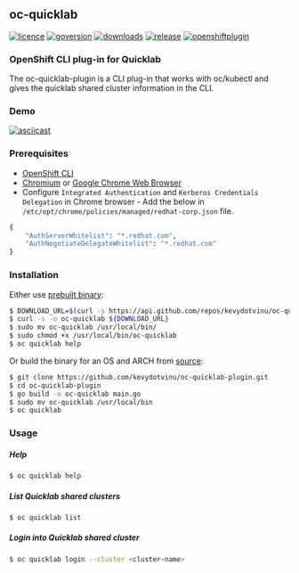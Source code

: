 ## oc-quicklab
[![licence](https://img.shields.io/github/license/kevydotvinu/oc-quicklab-plugin)](https://github.com/kevydotvinu/oc-quicklab-plugin/blob/master/LICENSE)
[![goversion](https://img.shields.io/github/go-mod/go-version/kevydotvinu/oc-quicklab-plugin)](https://github.com/kevydotvinu/oc-quicklab-plugin/blob/master/go.mod)
[![downloads](https://img.shields.io/github/downloads/kevydotvinu/oc-quicklab-plugin/total)](https://github.com/kevydotvinu/oc-quicklab-plugin/releases)
[![release](https://github.com/kevydotvinu/oc-quicklab-plugin/actions/workflows/release.yml/badge.svg)](https://github.com/kevydotvinu/oc-quicklab-plugin/actions/workflows/release.yml)
[![openshiftplugin](https://img.shields.io/badge/OpenShift%20CLI-Plug--in-orange)](https://docs.openshift.com/container-platform/latest/cli_reference/openshift_cli/extending-cli-plugins.html)

### OpenShift CLI plug-in for Quicklab
The oc-quicklab-plugin is a CLI plug-in that works with oc/kubectl and gives the quicklab shared cluster information in the CLI.

### Demo
[![asciicast](https://asciinema.org/a/hZ5EQRwJG2oLB9WOlRDIr195V.svg)](https://asciinema.org/a/hZ5EQRwJG2oLB9WOlRDIr195V)

### Prerequisites
- [OpenShift CLI](https://access.redhat.com/downloads/content/290)
- [Chromium](https://www.chromium.org/) or [Google Chrome Web Browser](https://www.google.com/chrome/)
- Configure `Integrated Authentication` and `Kerberos Credentials Delegation` in Chrome browser - Add the below in `/etc/opt/chrome/policies/managed/redhat-corp.json` file.
```bash
{
    "AuthServerWhitelist": "*.redhat.com",
    "AuthNegotiateDelegateWhitelist": "*.redhat.com"
}
```

### Installation
Either use [prebuilt binary](https://github.com/kevydotvinu/oc-quicklab-plugin/releases):
```bash
$ DOWNLOAD_URL=$(curl -s https://api.github.com/repos/kevydotvinu/oc-quicklab-plugin/releases/latest | jq -r '.assets | .[] | select(.name=="oc-quicklab-plugin_v1.0.0-alpha_linux_amd64") | .browser_download_url')
$ curl -s -o oc-quicklab ${DOWNLOAD_URL}
$ sudo mv oc-quicklab /usr/local/bin/
$ sudo chmod +x /usr/local/bin/oc-quicklab
$ oc quicklab help
```
Or build the binary for an OS and ARCH from [source](https://github.com/kevydotvinu/oc-quicklab-plugin):
```bash
$ git clone https://github.com/kevydotvinu/oc-quicklab-plugin.git
$ cd oc-quicklab-plugin
$ go build -o oc-quicklab main.go
$ sudo mv oc-quicklab /usr/local/bin
$ oc quicklab
```

### Usage
##### Help
```bash
$ oc quicklab help
```
##### List Quicklab shared clusters
```bash
$ oc quicklab list
```
##### Login into Quicklab shared cluster
```bash
$ oc quicklab login --cluster <cluster-name>
```